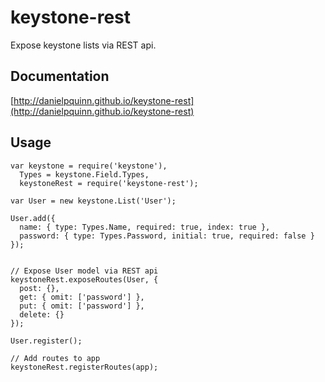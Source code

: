 keystone-rest
=============

Expose keystone lists via REST api.


Documentation
-------------
[http://danielpquinn.github.io/keystone-rest](http://danielpquinn.github.io/keystone-rest)


Usage
-----

    var keystone = require('keystone'),
      Types = keystone.Field.Types,
      keystoneRest = require('keystone-rest');

    var User = new keystone.List('User');

    User.add({
      name: { type: Types.Name, required: true, index: true },
      password: { type: Types.Password, initial: true, required: false }
    });


    // Expose User model via REST api
    keystoneRest.exposeRoutes(User, {
      post: {},
      get: { omit: ['password'] },
      put: { omit: ['password'] },
      delete: {}
    });

    User.register();

    // Add routes to app
    keystoneRest.registerRoutes(app);